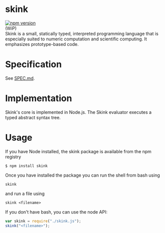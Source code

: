 # skink
[![npm version](https://badge.fury.io/js/skink.svg)](https://badge.fury.io/js/skink)<br>
(WiP)<br>
Skink is a small, statically typed, interpreted programming language that is  especially suited to numeric computation and scientific computing. It emphasizes prototype-based code.

# Specification
See [SPEC.md](SPEC.md).

# Implementation
Skink's core is implemented in Node.js. The Skink evaluator executes a typed abstract syntax tree. 

# Usage
If you have Node installed, the skink package is available from the npm registry
```
$ npm install skink
```
Once you have installed the package you can run the shell from bash using
```
skink
```
and run a file using
```
skink <filename>
```

If you don't have bash, you can use the node API:
```js
var skink = require("./skink.js");
skink("<filename>");
```


